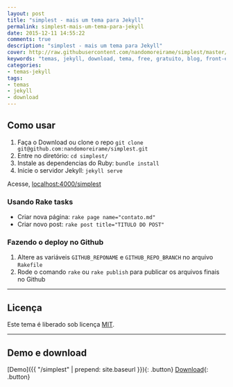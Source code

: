 ```yaml
---
layout: post
title: "simplest - mais um tema para Jekyll"
permalink: simplest-mais-um-tema-para-jekyll
date: 2015-12-11 14:55:22
comments: true
description: "simplest - mais um tema para Jekyll"
cover: http://raw.githubusercontent.com/nandomoreirame/simplest/master/screenshot.png
keywords: "temas, jekyll, download, tema, free, gratuito, blog, front-end"
categories:
- temas-jekyll
tags:
- temas
- jekyll
- download
---
```


## Como usar

1. Faça o Download ou clone o repo `git clone git@github.com:nandomoreirame/simplest.git`
2. Entre no diretório: `cd simplest/`
3. Instale as dependencias do Ruby: `bundle install`
4. Inicie o servidor Jekyll: `jekyll serve`

Acesse, [localhost:4000/simplest](http://localhost:4000/simplest)

### Usando Rake tasks

* Criar nova página: `rake page name="contato.md"`
* Criar novo post: `rake post title="TITULO DO POST"`

### Fazendo o deploy no Github

1. Altere as variáveis `GITHUB_REPONAME` e `GITHUB_REPO_BRANCH` no arquivo `Rakefile`
2. Rode o comando `rake` ou `rake publish` para publicar os arquivos finais no Github

---

## Licença

Este tema é liberado sob licença [MIT](https://github.com/nandomoreirame/simplest/blob/master/LICENSE).

---

## Demo e download

[Demo]({{ "/simplest" | prepend: site.baseurl }}){: .button} [Download](https://github.com/nandomoreirame/simplest/archive/master.zip){: .button}

